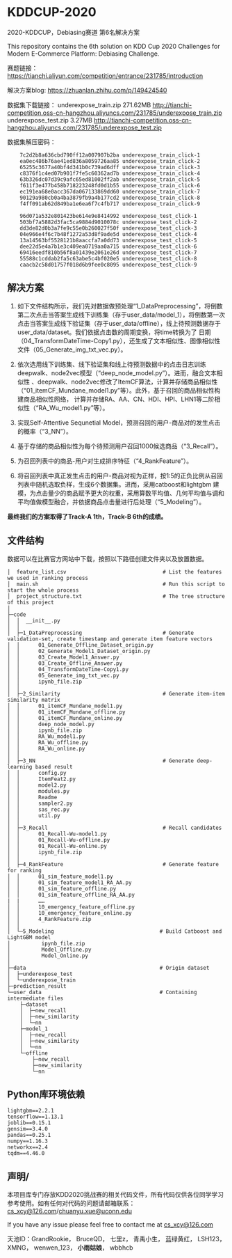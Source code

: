 # KDDCUP-2020
2020-KDDCUP，Debiasing赛道 第6名解决方案

This repository contains the 6th solution on KDD Cup 2020 Challenges for Modern E-Commerce Platform: Debiasing Challenge.

赛题链接：https://tianchi.aliyun.com/competition/entrance/231785/introduction

解决方案blog: https://zhuanlan.zhihu.com/p/149424540

数据集下载链接：
underexpose_train.zip	271.62MB	http://tianchi-competition.oss-cn-hangzhou.aliyuncs.com/231785/underexpose_train.zip
underexpose_test.zip	3.27MB	   http://tianchi-competition.oss-cn-hangzhou.aliyuncs.com/231785/underexpose_test.zip

数据集解压密码：

        7c2d2b8a636cbd790ff12a007907b2ba underexpose_train_click-1
        ea0ec486b76ae41ed836a8059726aa85 underexpose_train_click-2
        65255c3677a40bf4d341b0c739ad6dff underexpose_train_click-3
        c8376f1c4ed07b901f7fe5c60362ad7b underexpose_train_click-4
        63b326dc07d39c9afc65ed81002ff2ab underexpose_train_click-5
        f611f3e477b458b718223248fd0d1b55 underexpose_train_click-6
        ec191ea68e0acc367da067133869dd60 underexpose_train_click-7
        90129a980cb0a4ba3879fb9a4b177cd2 underexpose_train_click-8
        f4ff091ab62d849ba1e6ea6f7c4fb717 underexpose_train_click-9

        96d071a532e801423be614e9e8414992 underexpose_test_click-1
        503bf7a5882d3fac5ca9884d9010078c underexpose_test_click-2
        dd3de82d0b3a7fe9c55e0b260027f50f underexpose_test_click-3
        04e966e4f6c7b48f1272a53d8f9ade5d underexpose_test_click-4
        13a14563bf5528121b8aaccfa7a0dd73 underexpose_test_click-5
        dee22d5e4a7b1e3c409ea0719aa0a715 underexpose_test_click-6
        69416eedf810b56f8a01439e2061e26d underexpose_test_click-7
        55588c1cddab2fa5c63abe5c4bf020e5 underexpose_test_click-8
        caacb2c58d01757f018d6b9fee0c8095 underexpose_test_click-9



## 解决方案
1. 如下文件结构所示，我们先对数据做预处理“1_DataPreprocessing”，将倒数第二次点击当答案生成线下训练集（存于user_data/model_1），将倒数第一次
点击当答案生成线下验证集（存于user_data/offline），线上待预测数据存于user_data/dataset。我们依据点击数的周期变换，将time转换为了
日期（04_TransformDateTime-Copy1.py），还生成了文本相似性、图像相似性文件（05_Generate_img_txt_vec.py）。

2. 依次选用线下训练集、线下验证集和线上待预测数据中的点击日志训练deepwalk、node2vec模型（“deep_node_model.py”）。进而，融合文本相似性
、deepwalk、node2vec修改了ItemCF算法，计算并存储商品相似性（“01_itemCF_Mundane_model1.py”等）。此外，基于召回的商品相似性构建商品相似性网络，
计算并存储RA、AA、CN、HDI、HPI、LHN1等二阶相似性（“RA_Wu_model1.py”等）。

3. 实现Self-Attentive Sequnetial Model，预测召回的用户-商品对的发生点击的概率（“3_NN”）。

4. 基于存储的商品相似性为每个待预测用户召回1000候选商品（“3_Recall”）。
5. 为召回列表中的商品-用户对生成排序特征（“4_RankFeature”）。

6. 将召回列表中真正发生点击的用户-商品对视为正样，按1:5的正负比例从召回列表中随机选取负样，生成6个数据集。进而，采用catboost和lightgbm
建模，为点击量少的商品赋予更大的权重，采用算数平均值、几何平均值与调和平均值做模型融合，并依据商品点击量进行后处理（“5_Modeling”）。

**最终我们的方案取得了Track-A 1th，Track-B 6th的成绩。**


## 文件结构
数据可以在比赛官方网站中下载，按照以下路径创建文件夹以及放置数据。

    │  feature_list.csv                               # List the features we used in ranking process
    │  main.sh                                        # Run this script to start the whole process
    │  project_structure.txt                          # The tree structure of this project
    │  
    ├─code
    │  │  __init__.py
    │  │  
    │  ├─1_DataPreprocessing                          # Generate validation-set, create timestamp and generate item feature vectors
    │  │      01_Generate_Offline_Dataset_origin.py   
    │  │      02_Generate_Model1_Dataset_origin.py
    │  │      03_Create_Model1_Answer.py
    │  │      03_Create_Offline_Answer.py
    │  │      04_TransformDateTime-Copy1.py
    │  │      05_Generate_img_txt_vec.py
    │  │      ipynb_file.zip
    │  │      
    │  ├─2_Similarity                                 # Generate item-item similarity matrix 
    │  │      01_itemCF_Mundane_model1.py
    │  │      01_itemCF_Mundane_offline.py
    │  │      01_itemCF_Mundane_online.py
    │  │      deep_node_model.py
    │  │      ipynb_file.zip
    │  │      RA_Wu_model1.py
    │  │      RA_Wu_offline.py
    │  │      RA_Wu_online.py
    │  │      
    │  ├─3_NN                                         # Generate deep-learning based result
    │  │      config.py
    │  │      ItemFeat2.py
    │  │      model2.py
    │  │      modules.py
    │  │      Readme
    │  │      sampler2.py
    │  │      sas_rec.py
    │  │      util.py
    │  │      
    │  ├─3_Recall                                     # Recall candidates
    │  │      01_Recall-Wu-model1.py
    │  │      01_Recall-Wu-offline.py
    │  │      01_Recall-Wu-online.py
    │  │      ipynb_file.zip
    │  │      
    │  ├─4_RankFeature                                # Generate feature for ranking
    │  │      01_sim_feature_model1.py
    │  │      01_sim_feature_model1_RA_AA.py
    │  │      01_sim_feature_offline.py
    │  │      01_sim_feature_offline_RA_AA.py
    |  |      ……
    │  │      10_emergency_feature_offline.py
    │  │      10_emergency_feature_online.py
    │  │      4_RankFeature.zip
    │  │      
    │  └─5_Modeling                                  # Build Catboost and LightGBM model
    │          ipynb_file.zip
    │          Model_Offline.py
    │          Model_Online.py
    │          
    ├─data                                           # Origin dataset
    │  ├─underexpose_test
    │  └─underexpose_train
    ├─prediction_result
    └─user_data                                      # Containing intermediate files
        ├─dataset
        │  ├─new_recall
        │  ├─new_similarity
        │  └─nn
        ├─model_1
        │  ├─new_recall
        │  ├─new_similarity
        │  └─nn
        └─offline
            ├─new_recall
            ├─new_similarity
            └─nn
        
## Python库环境依赖
    lightgbm==2.2.1
    tensorflow==1.13.1
    joblib==0.15.1
    gensim==3.4.0
    pandas==0.25.1
    numpy==1.16.3
    networkx==2.4
    tqdm==4.46.0

## 声明/
本项目库专门存放KDD2020挑战赛的相关代码文件，所有代码仅供各位同学学习参考使用。如有任何对代码的问题请邮箱联系：cs_xcy@126.com/chuanyu.xue@uconn.edu

If you have any issue please feel free to contact me at cs_xcy@126.com

天池ID：GrandRookie，
BruceQD，
七里z，
青禹小生，
蓝绿黄红，
LSH123，
XMNG，
wenwen_123，
**小雨姑娘**，
wbbhcb
